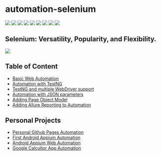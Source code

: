 # automation-selenium

[<img src="https://img.shields.io/badge/-Selenium-brightgreen">](https://www.selenium.dev/) [<img src="https://img.shields.io/badge/-Maven-orangered">](hhttps://maven.apache.org/) [<img src="https://img.shields.io/badge/-Eclipse_IDE-orange">](https://www.eclipse.org/) [<img src="https://img.shields.io/badge/-Appium-mediumslateblue">](http://appium.io/) [<img src="https://img.shields.io/badge/-Java-darkred">](https://www.java.com/en/) [<img src="https://img.shields.io/badge/-TestNG-sandybrown">](https://testng.org/doc/index.html) [<img src="https://img.shields.io/badge/-Allure_Reporting-gold">](http://allure.qatools.ru/) [<img src="https://img.shields.io/badge/-SimepleJSON-blue">](https://simplejson.readthedocs.io/en/latest/) [<img src="https://img.shields.io/badge/-Android-red">](https://www.android.com/intl/en_uk/)

<h2>Selenium: Versatility, Popularity, and Flexibility. </h2>

<img src="https://1.bp.blogspot.com/-bY5Js-Plm8Y/V1aBSPTLz5I/AAAAAAAABio/Rew-CBamQwkv7K2HfpX_xFvmTjFZLkAPwCPcBGAYYCw/s320/selenium-webdriver-java-online-courses-techtutorr.jpg">

## Table of Content
- [Basic Web Automation](./firstAutomation/README.md)
- [Automation with TestNG](./firstTestNG/README.md)
- [TestNG and multiple WebDriver support](./multipleBrowser/README.md)
- [Automation with JSON parameters](./simpleJSON/README.md)
- [Adding Page Object Model](./firstPageObject/README.md)
- [Adding Allure Reporting to Automation](./allureReporting/README.md)

## Personal Projects
- [Personal Github Pages Automation](./githubPageTest/README.md)
- [First Android Appium Automation](./androidFirstAppium/README.md)
- [Android Appium Web Automation](./androidAppiumTest/README.md)
- [Google Calcultor App Automation](./androidCalculator/README.md)
